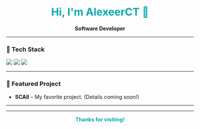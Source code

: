 <!-- AlexeerCT | Minimal & Colorful Profile README -->

<h1 align="center" style="color:#02aab0;">Hi, I'm AlexeerCT 👋</h1>

<p align="center">
  <b>Software Developer</b>
</p>

---

### 🚀 Tech Stack

<img src="https://img.shields.io/badge/-Python-3776AB?style=flat-square&logo=python&logoColor=white" />
<img src="https://img.shields.io/badge/-Node.js-339933?style=flat-square&logo=node.js&logoColor=white" />
<img src="https://img.shields.io/badge/-Flutter-02569B?style=flat-square&logo=flutter&logoColor=white" />

---

### 🌟 Featured Project

- **SCAII** – My favorite project. (Details coming soon!)

---

<!--
Add your social links here if you want to share them!
[![LinkedIn](https://img.shields.io/badge/-LinkedIn-blue?logo=linkedin&logoColor=white)](your-link)
[![Twitter](https://img.shields.io/badge/-Twitter-blue?logo=twitter&logoColor=white)](your-link)
-->

<!--
Fun fact or hobby? Add it here!
-->

---

<p align="center" style="color:#02aab0;">
  <b>Thanks for visiting!</b>
</p>
